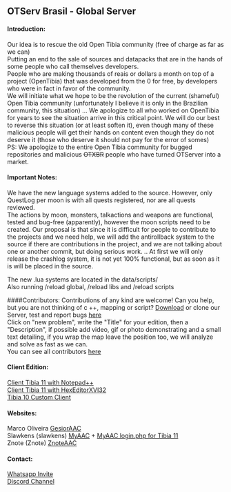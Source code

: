 ## OTServ Brasil - Global Server

#### Introduction:
Our idea is to rescue the old Open Tibia community (free of charge as far as we can)<br>
Putting an end to the sale of sources and datapacks that are in the hands of some people who call themselves developers.<br>
People who are making thousands of reais or dollars a month on top of a project (OpenTibia) that was developed from the 0 for free, by developers who were in fact in favor of the community.<br>
We will initiate what we hope to be the revolution of the current (shameful) Open Tibia community (unfortunately I believe it is only in the Brazilian community, this situation) ... We apologize to all who worked on OpenTibia for years to see the situation arrive in this critical point. We will do our best to reverse this situation (or at least soften it), even though many of these malicious people will get their hands on content even though they do not deserve it (those who deserve it should not pay for the error of somes)<br>
PS: We apologize to the entire Open Tibia community for bugged repositories and malicious <strike>OTXBR</strike> people who have turned OTServer into a market.<br>

#### Important Notes:
We have the new language systems added to the source. However, only QuestLog per moon is with all quests registered, nor are all quests reviewed.<br>
The actions by moon, monsters, talkactions and weapons are functional, tested and bug-free (apparently), however the moon scripts need to be created. Our proposal is that since it is difficult for people to contribute to the projects and we need help, we will add the antirollback system to the source if there are contributions in the project, and we are not talking about one or another commit, but doing serious work. .. At first we will only release the crashlog system, it is not yet 100% functional, but as soon as it is will be placed in the source.<br>

The new .lua systems are located in the data/scripts/<br>
Also running /reload global, /reload libs and /reload scripts<br>

####Contributors:
Contributions of any kind are welcome! Can you help, but you are not thinking of c ++, mapping or script? [Download](https://github.com/opentibiabr/OTServBR-Global/archive/master.zip) or clone our Server, test and report bugs [here](https://github.com/opentibiabr/OTServBR-Global/issues)<br>
Click on "new problem", write the "Title" for your edition, then a "Description", if possible add video, gif or photo demonstrating and a small text detailing, if you wrap the map leave the position too, we will analyze and solve as fast as we can.<br>
You can see all contributors [here](https://github.com/opentibiabr/OTServBR-Global/graphs/contributors)<br>

#### Client Edition:
[Client Tibia 11 with Notepad++](https://forums.otserv.com.br/index.php?/forums/topic/167592-cliente-tibia-11-com-notepad/)<br>
[Client Tibia 11 with HexEditorXVI32](https://forums.otserv.com.br/index.php?/forums/topic/167611-cliente-tibia-11-com-hexeditorxvi32/)<br>
[Tibia 10 Custom Client](https://forums.otserv.com.br/index.php?/forums/topic/167550-compila%C3%A7%C3%A3o-tibia-10-custom-client-desative-a-msg-de-atualiza%C3%A7%C3%A3o-mc-seu-ip/)<br>

#### Websites:
Marco Oliveira [GesiorAAC](https://github.com/marcomoa/gesior-aac/archive/master.zip)<br>
Slawkens (slawkens) [MyAAC](https://github.com/slawkens/myaac/archive/master.zip) + [MyAAC login.php for Tibia 11](https://github.com/slawkens/myaac-tibia11-login/releases/download/v1.3/myaac-tibia11-login-v1.3.zip)<br>
Znote (Znote) [ZnoteAAC](https://github.com/Znote/ZnoteAAC/archive/master.zip)<br>

#### Contact:
[Whatsapp Invite](https://chat.whatsapp.com/FWca9zJxOnXHlcxyjfwXaQ)<br>
[Discord Channel](https://discord.gg/3NxYnyV)<br>
